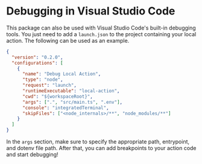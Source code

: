 # Debugging in Visual Studio Code

This package can also be used with Visual Studio Code's built-in debugging
tools. You just need to add a `launch.json` to the project containing your local
action. The following can be used as an example.

```json
{
  "version": "0.2.0",
  "configurations": [
    {
      "name": "Debug Local Action",
      "type": "node",
      "request": "launch",
      "runtimeExecutable": "local-action",
      "cwd": "${workspaceRoot}",
      "args": [".", "src/main.ts", ".env"],
      "console": "integratedTerminal",
      "skipFiles": ["<node_internals>/**", "node_modules/**"]
    }
  ]
}
```

In the `args` section, make sure to specify the appropriate path, entrypoint,
and dotenv file path. After that, you can add breakpoints to your action code
and start debugging!
